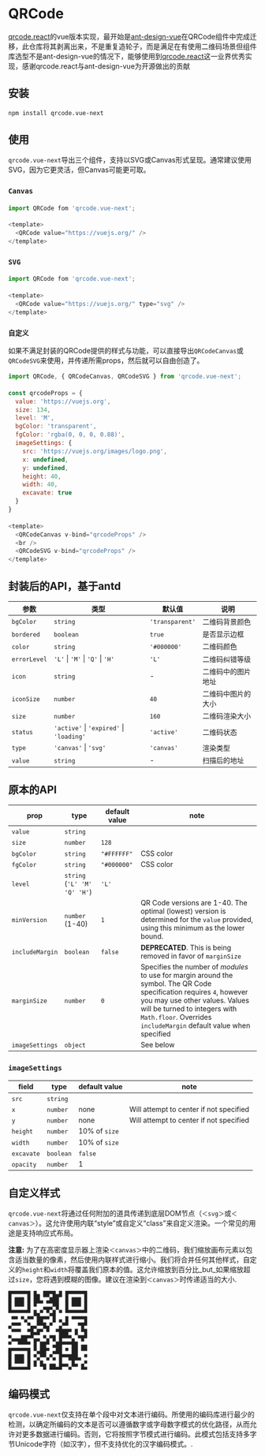 # QRCode

[qrcode.react](https://github.com/zpao/qrcode.react)的vue版本实现，最开始是[ant-design-vue](https://www.antdv.com)在QRCode组件中完成迁移，此仓库将其剥离出来，不是重复造轮子，而是满足在有使用二维码场景但组件库选型不是ant-design-vue的情况下，能够使用到[qrcode.react](https://github.com/zpao/qrcode.react)这一业界优秀实现，感谢qrcode.react与ant-design-vue为开源做出的贡献

## 安装

```sh
npm install qrcode.vue-next
```

## 使用

`qrcode.vue-next`导出三个组件，支持以SVG或Canvas形式呈现。通常建议使用SVG，因为它更灵活，但Canvas可能更可取。

### `Canvas`

```js
import QRCode fom 'qrcode.vue-next';

<template>
  <QRCode value="https://vuejs.org/" />
</template>
```

### `SVG`

```js
import QRCode fom 'qrcode.vue-next';

<template>
  <QRCode value="https://vuejs.org/" type="svg" />
</template>
```

### `自定义`

如果不满足封装的QRCode提供的样式与功能，可以直接导出`QRCodeCanvas`或`QRCodeSVG`来使用，并传递所需props，然后就可以自由创造了。

```js
import QRCode, { QRCodeCanvas, QRCodeSVG } from 'qrcode.vue-next';

const qrcodeProps = {
  value: 'https://vuejs.org',
  size: 134,
  level: 'M',
  bgColor: 'transparent',
  fgColor: 'rgba(0, 0, 0, 0.88)',
  imageSettings: {
    src: 'https://vuejs.org/images/logo.png',
    x: undefined,
    y: undefined,
    height: 40,
    width: 40,
    excavate: true
  }
}

<template>
  <QRCodeCanvas v-bind="qrcodeProps" />
  <br />
  <QRCodeSVG v-bind="qrcodeProps" />
</template>

```

## 封装后的API，基于antd
| 参数 | 类型 | 默认值 | 说明 |
| ---- | ---- | ------------- | ---- |
| `bgColor` | `string` | `'transparent'` | 二维码背景颜色 |
| `bordered` | `boolean` | `true` | 是否显示边框 |
| `color` | `string` | `'#000000'` | 二维码颜色 |
| `errorLevel` | `'L'` \| `'M'` \| `'Q'` \| `'H'` | `'L'` | 二维码纠错等级 |
| `icon` | `string` | - | 二维码中的图片地址 |
| `iconSize` | `number` | `40` | 二维码中图片的大小 |
| `size` | `number` | `160` | 二维码渲染大小 |
| `status` | `'active'` \| `'expired'` \| `'loading'` | `'active'` | 二维码状态 |
| `type` | `'canvas'` \| `'svg'` | `'canvas'` | 渲染类型 |
| `value` | `string` | - | 扫描后的地址 |

## 原本的API

| prop            | type                         | default value | note |
| --------------- | ---------------------------- | ------------- | ---- |
| `value`         | `string`                     |
| `size`          | `number`                     | `128`         |
| `bgColor`       | `string`                     | `"#FFFFFF"`   | CSS color |
| `fgColor`       | `string`                     | `"#000000"`   | CSS color |
| `level`         | `string` (`'L' 'M' 'Q' 'H'`) | `'L'`         |
| `minVersion`    | `number` (1-40)              | `1`           | QR Code versions are 1-40. The optimal (lowest) version is determined for the `value` provided, using this minimum as the lower bound.
| `includeMargin` | `boolean`                    | `false`       | **DEPRECATED**. This is being removed in favor of `marginSize` |
| `marginSize`    | `number`                     | `0`           | Specifies the number of _modules_ to use for margin around the symbol. The QR Code specification requires `4`, however you may use other values. Values will be turned to integers with `Math.floor`. Overrides `includeMargin` default value when specified |
| `imageSettings` | `object`                     |               | See below |

### `imageSettings`

| field      | type      | default value     | note |
| ---------- | --------- | ----------------- | ---- |
| `src`      | `string`  |
| `x`        | `number`  | none              | Will attempt to center if not specified |
| `y`        | `number`  | none              | Will attempt to center if not specified |
| `height`   | `number`  | 10% of `size`     |
| `width`    | `number`  | 10% of `size`     |
| `excavate` | `boolean` | `false`           |
| `opacity`  | `number`  | 1                 |

## 自定义样式

`qrcode.vue-next`将通过任何附加的道具传递到底层DOM节点（`＜svg＞`或`＜canvas＞`）。这允许使用内联“style”或自定义“class”来自定义渲染。一个常见的用途是支持响应式布局。

**注意:** 为了在高密度显示器上渲染`＜canvas＞`中的二维码，我们缩放画布元素以包含适当数量的像素，然后使用内联样式进行缩小。我们将合并任何其他样式，自定义的`height`和`width`将覆盖我们原本的值。这允许缩放到百分比_but_如果缩放超过`size`，您将遇到模糊的图像。建议在渲染到`＜canvas＞`时传递适当的大小.

<img src="src/assets/qrcode.png" height="160" width="160">

## 编码模式

`qrcode.vue-next`仅支持在单个段中对文本进行编码。所使用的编码库进行最少的检测，以确定所编码的文本是否可以遵循数字或字母数字模式的优化路径，从而允许对更多数据进行编码。否则，它将按照字节模式进行编码。此模式包括支持多字节Unicode字符（如汉字），但不支持优化的汉字编码模式。.
